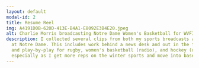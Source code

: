 ```yaml
---
layout: default
modal-id: 2
title: Resume Reel
img: A4191D0B-620D-413E-B4A1-E8092E3B4E20.jpeg
alt: Charlie Morris broadcasting Notre Dame Women's Basketball for WVFI radio
description: I collected several clips from both my sports broadcasts and news broadcasts from the Fall 2024 semester
  at Notre Dame. This includes work behind a news desk and out in the field, as well as color commentary for volleyball
  and play-by-play for rugby, women's basketball (radio), and hockey (radio). I look forward to keeping this updated,
  especially as I get more reps on the winter sports and move into baseball and softball in the spring. 
---
```

